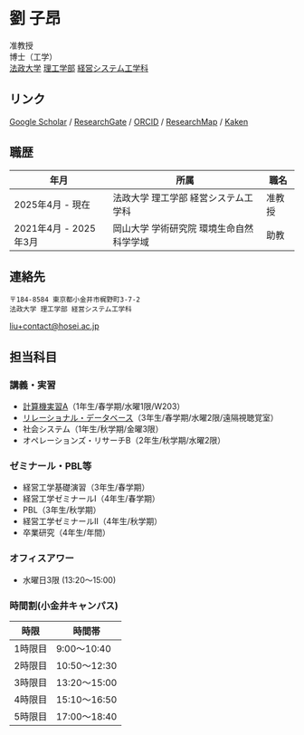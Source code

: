 # 劉 子昂

准教授   
​博士（工学）   
[​法政大学](https://www.hosei.ac.jp/)
[理工学部](https://www.hosei.ac.jp/riko/)
[経営システム工学科](https://ise-hp.ws.hosei.ac.jp/)

## リンク

[Google Scholar](https://scholar.google.com/citations?user=dRuC1OoAAAAJ&hl) / 
[ResearchGate](https://www.researchgate.net/profile/Ziang-Liu-4) / 
[ORCID](https://orcid.org/0000-0002-1364-3502) / 
[ResearchMap](https://researchmap.jp/liu.ziang) /
[Kaken](https://nrid.nii.ac.jp/ja/nrid/1000030908166/)

## 職歴

| 年月                  | 所属                                     | 職名   |
| --------------------- | ---------------------------------------- | ------ |
| 2025年4月 - 現在      | 法政大学 理工学部 経営システム工学科     | 准教授 |
| 2021年4月 - 2025年3月 | 岡山大学 学術研究院 環境生命自然科学学域 | 助教   |


## 連絡先

```
〒184-8584 東京都小金井市梶野町3-7-2
法政大学 理工学部 経営システム工学科
```

[liu+contact@hosei.ac.jp](mailto:liu+contact@hosei.ac.jp)   

## 担当科目

### 講義・実習

- [計算機実習A](https://zi-ang-liu.github.io/jb-cs101/intro.html)（1年生/春学期/水曜1限/W203）  
- [リレーショナル・データベース](https://zi-ang-liu.github.io/jb-database/intro.html)（3年生/春学期/水曜2限/遠隔視聴覚室）
- 社会システム（1年生/秋学期/金曜3限）
- オペレーションズ・リサーチB（2年生/秋学期/水曜2限）
<!-- - 離散システム工学（3年生/春学期） -->

### ゼミナール・PBL等

- 経営工学基礎演習（3年生/春学期）
- 経営工学ゼミナールI（4年生/春学期）
- PBL（3年生/秋学期）
- 経営工学ゼミナールII（4年生/秋学期）
- 卒業研究（4年生/年間）

### オフィスアワー

- 水曜日3限 (13:20～15:00)

### 時間割(小金井キャンパス)

| 時限    | 時間帯       |
| ------- | ------------ |
| 1時限目 | 9:00～10:40  |
| 2時限目 | 10:50～12:30 |
| 3時限目 | 13:20～15:00 |
| 4時限目 | 15:10～16:50 |
| 5時限目 | 17:00～18:40 |
